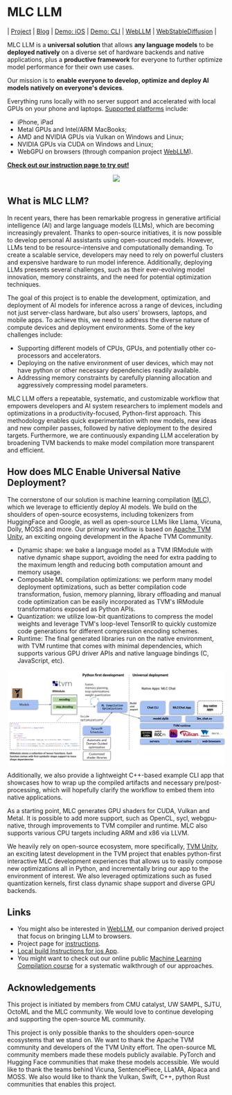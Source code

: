 # MLC LLM

| [Project](https://mlc.ai/mlc-llm/) | [Blog](https://mlc.ai/blog/blog/2023/05/01/bringing-accelerated-llm-to-consumer-hardware) | [Demo: iOS](https://mlc.ai/mlc-llm/#iphone) | [Demo: CLI](https://mlc.ai/mlc-llm/#windows-linux-mac) | [WebLLM](https://mlc.ai/web-llm/) | [WebStableDiffusion](https://mlc.ai/web-stable-diffusion/) |

MLC LLM is a **universal solution** that allows **any language models** to be **deployed natively** on a diverse set of hardware backends and native applications, plus a **productive framework** for everyone to further optimize model performance for their own use cases.

Our mission is to **enable everyone to develop, optimize and deploy AI models natively on everyone's devices**.

Everything runs locally  with no server support and accelerated with local GPUs on your phone and laptops.
[Supported platforms](https://github.com/mlc-ai/mlc-llm/issues/15) include:
* iPhone, iPad
* Metal GPUs and Intel/ARM MacBooks;
* AMD and NVIDIA GPUs via Vulkan on Windows and Linux;
* NVIDIA GPUs via CUDA on Windows and Linux;
* WebGPU on browsers (through companion project [WebLLM](https://github.com/mlc-ai/web-llm/tree/main)).

**[Check out our instruction page to try out!](https://mlc.ai/mlc-llm/)**

<p align="center">
  <img src="site/demo.gif" height="700">
</p>

## What is MLC LLM?

In recent years, there has been remarkable progress in generative artificial intelligence (AI) and large language models (LLMs), which are becoming increasingly prevalent. Thanks to open-source initiatives, it is now possible to develop personal AI assistants using open-sourced models. However, LLMs tend to be resource-intensive and computationally demanding. To create a scalable service, developers may need to rely on powerful clusters and expensive hardware to run model inference. Additionally, deploying LLMs presents several challenges, such as their ever-evolving model innovation, memory constraints, and the need for potential optimization techniques.

The goal of this project is to enable the development, optimization, and deployment of AI models for inference across a range of devices, including not just server-class hardware, but also users' browsers, laptops, and mobile apps. To achieve this, we need to address the diverse nature of compute devices and deployment environments. Some of the key challenges include:

- Supporting different models of CPUs, GPUs, and potentially other co-processors and accelerators.
- Deploying on the native environment of user devices, which may not have python or other necessary dependencies readily available.
- Addressing memory constraints by carefully planning allocation and aggressively compressing model parameters.

MLC LLM offers a repeatable, systematic, and customizable workflow that empowers developers and AI system researchers to implement models and optimizations in a productivity-focused, Python-first approach. This methodology enables quick experimentation with new models, new ideas and new compiler passes, followed by native deployment to the desired targets. Furthermore, we are continuously expanding LLM acceleration by broadening TVM backends to make model compilation more transparent and efficient.

## How does MLC Enable Universal Native Deployment?

The cornerstone of our solution is machine learning compilation ([MLC](https://mlc.ai/)), which we leverage to efficiently deploy AI models. We build on the shoulders of open-source ecosystems, including tokenizers from HuggingFace and Google, as well as open-source LLMs like Llama, Vicuna, Dolly, MOSS and more. Our primary workflow is based on [Apache TVM Unity](https://github.com/apache/tvm/tree/unity), an exciting ongoing development in the Apache TVM Community.

- Dynamic shape: we bake a language model as a TVM IRModule with native dynamic shape support, avoiding the need for extra padding to the maximum length and reducing both computation amount and memory usage.
- Composable ML compilation optimizations: we perform many model deployment optimizations, such as better compilation code transformation, fusion, memory planning, library offloading and manual code optimization can be easily incorporated as TVM's IRModule transformations exposed as Python APIs.
- Quantization: we utilize low-bit quantizations to compress the model weights and leverage TVM's loop-level TensorIR to quickly customize code generations for different compression encoding schemes.
- Runtime: The final generated libraries run on the native environment, with TVM runtime that comes with minimal dependencies, which supports various GPU driver APIs and native language bindings (C, JavaScript, etc).

<img src="site/img/diag.svg" alt="Architecture Diagram" height=""/>

Additionally, we also provide a lightweight C++-based example CLI app that showcases how to wrap up the compiled artifacts and necessary pre/post-processing, which will hopefully clarify the workflow to embed them into native applications.

As a starting point, MLC generates GPU shaders for CUDA, Vulkan and Metal. It is possible to add more support, such as OpenCL, sycl, webgpu-native, through improvements to TVM compiler and runtime. MLC also supports various CPU targets including ARM and x86 via LLVM.

We heavily rely on open-source ecosystem, more specifically, [TVM Unity](https://discuss.tvm.apache.org/t/establish-tvm-unity-connection-a-technical-strategy/13344), an exciting latest development in the TVM project that enables python-first interactive MLC development experiences that allows us to easily compose new optimizations all in Python, and incrementally bring our app to the environment of interest. We also leveraged optimizations such as fused quantization kernels, first class dynamic shape support and diverse GPU backends.

## Links

- You might also be interested in [WebLLM](https://github.com/mlc-ai/web-llm/tree/main), our companion derived project that focus on bringing LLM to browsers.
- Project page for [instructions](site/index.md).
- [Local build Instructions for ios App](ios/README.md).
- You might want to check out our online public [Machine Learning Compilation course](https://mlc.ai) for a systematic
walkthrough of our approaches.

## Acknowledgements

This project is initiated by members from CMU catalyst, UW SAMPL, SJTU, OctoML and the MLC community. We would love to continue developing and supporting the open-source ML community.

This project is only possible thanks to the shoulders open-source ecosystems that we stand on. We want to thank the Apache TVM community and developers of the TVM Unity effort. The open-source ML community members made these models publicly available. PyTorch and Hugging Face communities that make these models accessible. We would like to thank the teams behind Vicuna, SentencePiece, LLaMA, Alpaca and MOSS. We also would like to thank the Vulkan, Swift, C++, python Rust communities that enables this project.

